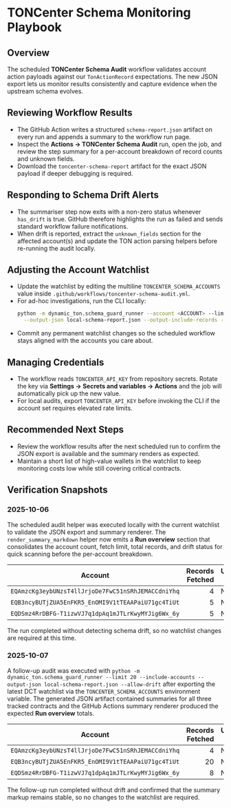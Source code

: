 # TONCenter Schema Monitoring Playbook

## Overview

The scheduled **TONCenter Schema Audit** workflow validates account action
payloads against our `TonActionRecord` expectations. The new JSON export lets us
monitor results consistently and capture evidence when the upstream schema
evolves.

## Reviewing Workflow Results

- The GitHub Action writes a structured `schema-report.json` artifact on every
  run and appends a summary to the workflow run page.
- Inspect the **Actions → TONCenter Schema Audit** run, open the job, and review
  the step summary for a per-account breakdown of record counts and unknown
  fields.
- Download the `toncenter-schema-report` artifact for the exact JSON payload if
  deeper debugging is required.

## Responding to Schema Drift Alerts

- The summariser step now exits with a non-zero status whenever `has_drift` is
  true. GitHub therefore highlights the run as failed and sends standard
  workflow failure notifications.
- When drift is reported, extract the `unknown_fields` section for the affected
  account(s) and update the TON action parsing helpers before re-running the
  audit locally.

## Adjusting the Account Watchlist

- Update the watchlist by editing the multiline `TONCENTER_SCHEMA_ACCOUNTS`
  value inside `.github/workflows/toncenter-schema-audit.yml`.
- For ad-hoc investigations, run the CLI locally:
  ```bash
  python -m dynamic_ton.schema_guard_runner --account <ACCOUNT> --limit 50 --include-accounts \
    --output-json local-schema-report.json --output-include-records --allow-drift
  ```
- Commit any permanent watchlist changes so the scheduled workflow stays aligned
  with the accounts you care about.

## Managing Credentials

- The workflow reads `TONCENTER_API_KEY` from repository secrets. Rotate the key
  via **Settings → Secrets and variables → Actions** and the job will
  automatically pick up the new value.
- For local audits, export `TONCENTER_API_KEY` before invoking the CLI if the
  account set requires elevated rate limits.

## Recommended Next Steps

- Review the workflow results after the next scheduled run to confirm the JSON
  export is available and the summary renders as expected.
- Maintain a short list of high-value wallets in the watchlist to keep
  monitoring costs low while still covering critical contracts.

## Verification Snapshots

### 2025-10-06

The scheduled audit helper was executed locally with the current watchlist to
validate the JSON export and summary renderer. The `render_summary_markdown`
helper now emits a **Run overview** section that consolidates the account count,
fetch limit, total records, and drift status for quick scanning before the
per-account breakdown.

| Account                                            | Records Fetched | Unknown Fields |
| -------------------------------------------------- | --------------: | -------------- |
| `EQAmzcKg3eybUNzsT4llJrjoDe7FwC51nSRhJEMACCdniYhq` |               4 | None           |
| `EQB3ncyBUTjZUA5EnFKR5_EnOMI9V1tTEAAPaiU71gc4TiUt` |               5 | None           |
| `EQDSmz4RrDBFG-T1izwVJ7q1dpAq1mJTLrKwyMYJig6Wx_6y` |               5 | None           |

The run completed without detecting schema drift, so no watchlist changes are
required at this time.

### 2025-10-07

A follow-up audit was executed with
`python -m dynamic_ton.schema_guard_runner
--limit 20 --include-accounts --output-json local-schema-report.json
--allow-drift`
after exporting the latest DCT watchlist via the `TONCENTER_SCHEMA_ACCOUNTS`
environment variable. The generated JSON artifact contained summaries for all
three tracked contracts and the GitHub Actions summary renderer produced the
expected **Run overview** totals.

| Account                                            | Records Fetched | Unknown Fields |
| -------------------------------------------------- | --------------: | -------------- |
| `EQAmzcKg3eybUNzsT4llJrjoDe7FwC51nSRhJEMACCdniYhq` |               4 | None           |
| `EQB3ncyBUTjZUA5EnFKR5_EnOMI9V1tTEAAPaiU71gc4TiUt` |              20 | None           |
| `EQDSmz4RrDBFG-T1izwVJ7q1dpAq1mJTLrKwyMYJig6Wx_6y` |               8 | None           |

The follow-up run completed without drift and confirmed that the summary markup
remains stable, so no changes to the watchlist are required.
